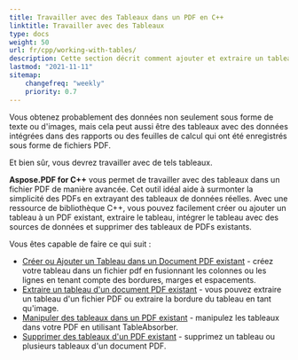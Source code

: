 ```yaml
---
title: Travailler avec des Tableaux dans un PDF en C++
linktitle: Travailler avec des Tableaux
type: docs
weight: 50
url: fr/cpp/working-with-tables/
description: Cette section décrit comment ajouter et extraire un tableau, comment manipuler et intégrer un tableau en utilisant la bibliothèque C++.
lastmod: "2021-11-11"
sitemap:
    changefreq: "weekly"
    priority: 0.7
---
```


Vous obtenez probablement des données non seulement sous forme de texte ou d'images, mais cela peut aussi être des tableaux avec des données intégrées dans des rapports ou des feuilles de calcul qui ont été enregistrés sous forme de fichiers PDF.

Et bien sûr, vous devrez travailler avec de tels tableaux.

**Aspose.PDF for C++** vous permet de travailler avec des tableaux dans un fichier PDF de manière avancée. Cet outil idéal aide à surmonter la simplicité des PDFs en extrayant des tableaux de données réelles. Avec une ressource de bibliothèque C++, vous pouvez facilement créer ou ajouter un tableau à un PDF existant, extraire le tableau, intégrer le tableau avec des sources de données et supprimer des tableaux de PDFs existants.

Vous êtes capable de faire ce qui suit :

- [Créer ou Ajouter un Tableau dans un Document PDF existant](/pdf/cpp/add-table-in-existing-pdf-document/) - créez votre tableau dans un fichier pdf en fusionnant les colonnes ou les lignes en tenant compte des bordures, marges et espacements.
- [Extraire un tableau d'un document PDF existant](/pdf/cpp/extract-table-from-existing-pdf-document/) - vous pouvez extraire un tableau d'un fichier PDF ou extraire la bordure du tableau en tant qu'image.
- [Manipuler des tableaux dans un PDF existant](/pdf/cpp/manipulate-tables-in-existing-pdf/) - manipulez les tableaux dans votre PDF en utilisant TableAbsorber.
- [Supprimer des tableaux d'un PDF existant](/pdf/cpp/remove-tables-from-existing-pdf/) - supprimez un tableau ou plusieurs tableaux d'un document PDF.